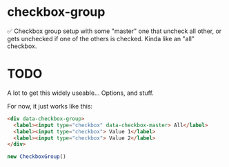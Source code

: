 # checkbox-group
✅ Checkbox group setup with some "master" one that uncheck all other, or gets unchecked if one of the others is checked. Kinda like an "all" checkbox.

# TODO

A lot to get this widely useable… Options, and stuff.

For now, it just works like this:

```html
<div data-checkbox-group>
  <label><input type="checkbox" data-checkbox-master> All</label>
  <label><input type="checkbox"> Value 1</label>
  <label><input type="checkbox"> Value 2</label>
</div>
```

```js
new CheckboxGroup()
```
